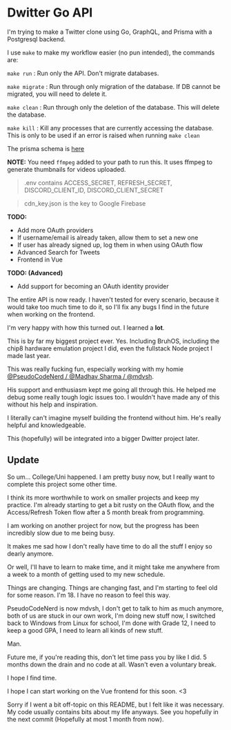 # Dwitter Go API

I'm trying to make a Twitter clone using Go, GraphQL, and Prisma with a Postgresql backend.

I use `make` to make my workflow easier (no pun intended), the commands are:

`make run` : Run only the API. Don't migrate databases.

`make migrate` : Run through only migration of the database. If DB cannot be migrated, you will need to delete it.

`make clean` : Run through only the deletion of the database. This will delete the database.

`make kill` : Kill any processes that are currently accessing the database. This is only to be used if an error is raised when running `make clean`

The prisma schema is [here](./prisma/schema.prisma)

**NOTE:** You need `ffmpeg` added to your path to run this. It uses ffmpeg to generate thumbnails for videos uploaded.

> .env contains ACCESS_SECRET, REFRESH_SECRET, DISCORD_CLIENT_ID, DISCORD_CLIENT_SECRET

> cdn_key.json is the key to Google Firebase

**TODO:**
- Add more OAuth providers
- If username/email is already taken, allow them to set a new one
- If user has already signed up, log them in when using OAuth flow
- Advanced Search for Tweets
- Frontend in Vue

**TODO: (Advanced)**
- Add support for becoming an OAuth identity provider

The entire API is now ready. I haven't tested for every scenario, because it would take too much time to do it, so I'll fix any bugs I find in the future when working on the frontend.

I'm very happy with how this turned out. I learned a **lot**.

This is by far my biggest project ever. Yes. Including BruhOS, including the chip8 hardware emulation project I did, even the fullstack Node project I made last year.

This was really fucking fun, especially working with my homie [@PseudoCodeNerd / @Madhav Sharma / @mdvsh](https://github.com/mdvsh).

His support and enthusiasm kept me going all through this. He helped me debug some really tough logic issues too. I wouldn't have made any of this without his help and inspiration.

I literally can't imagine myself building the frontend without him. He's really helpful and knowledgeable.

This (hopefully) will be integrated into a bigger Dwitter project later.

## Update

So um... College/Uni happened. I am pretty busy now, but I really want to complete this project some other time.

I think its more worthwhile to work on smaller projects and keep my practice. I'm already starting to get a bit rusty on the OAuth flow, and the Access/Refresh Token flow after a 5 month break from programming.

I am working on another project for now, but the progress has been incredibly slow due to me being busy.

It makes me sad how I don't really have time to do all the stuff I enjoy so dearly anymore.

Or well, I'll have to learn to make time, and it might take me anywhere from a week to a month of getting used to my new schedule.

Things are changing. Things are changing fast, and I'm starting to feel old for some reason. I'm 18. I have no reason to feel this way.

PseudoCodeNerd is now mdvsh, I don't get to talk to him as much anymore, both of us are stuck in our own work, I'm doing new stuff now, I switched back to Windows from Linux for school, I'm done with Grade 12, I need to keep a good GPA, I need to learn all kinds of new stuff.

Man.

Future me, if you're reading this, don't let time pass you by like I did. 5 months down the drain and no code at all. Wasn't even a voluntary break.

I hope I find time.

I hope I can start working on the Vue frontend for this soon. <3

Sorry if I went a bit off-topic on this README, but I felt like it was necessary. My code usually contains bits about my life anyways. See you hopefully in the next commit (Hopefully at most 1 month from now).
